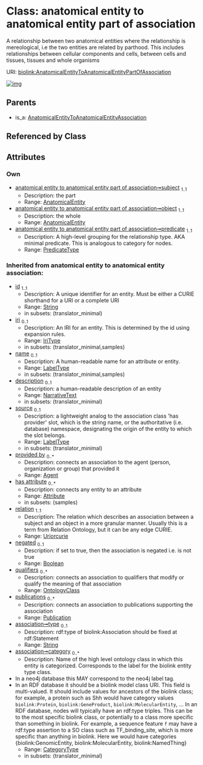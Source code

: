 
# Class: anatomical entity to anatomical entity part of association


A relationship between two anatomical entities where the relationship is mereological, i.e the two entities are related by parthood. This includes relationships between cellular components and cells, between cells and tissues, tissues and whole organisms

URI: [biolink:AnatomicalEntityToAnatomicalEntityPartOfAssociation](https://w3id.org/biolink/vocab/AnatomicalEntityToAnatomicalEntityPartOfAssociation)


[![img](https://yuml.me/diagram/nofunky;dir:TB/class/[Publication],[OntologyClass],[Attribute],[AnatomicalEntity]<object%201..1-%20[AnatomicalEntityToAnatomicalEntityPartOfAssociation&#124;predicate:predicate_type;relation(i):uriorcurie;negated(i):boolean%20%3F;type(i):string%20%3F;category(i):category_type%20*;id(i):string;iri(i):iri_type%20%3F;name(i):label_type%20%3F;description(i):narrative_text%20%3F;source(i):label_type%20%3F],[AnatomicalEntity]<subject%201..1-%20[AnatomicalEntityToAnatomicalEntityPartOfAssociation],[AnatomicalEntityToAnatomicalEntityAssociation]^-[AnatomicalEntityToAnatomicalEntityPartOfAssociation],[AnatomicalEntityToAnatomicalEntityAssociation],[AnatomicalEntity],[Agent])](https://yuml.me/diagram/nofunky;dir:TB/class/[Publication],[OntologyClass],[Attribute],[AnatomicalEntity]<object%201..1-%20[AnatomicalEntityToAnatomicalEntityPartOfAssociation&#124;predicate:predicate_type;relation(i):uriorcurie;negated(i):boolean%20%3F;type(i):string%20%3F;category(i):category_type%20*;id(i):string;iri(i):iri_type%20%3F;name(i):label_type%20%3F;description(i):narrative_text%20%3F;source(i):label_type%20%3F],[AnatomicalEntity]<subject%201..1-%20[AnatomicalEntityToAnatomicalEntityPartOfAssociation],[AnatomicalEntityToAnatomicalEntityAssociation]^-[AnatomicalEntityToAnatomicalEntityPartOfAssociation],[AnatomicalEntityToAnatomicalEntityAssociation],[AnatomicalEntity],[Agent])

## Parents

 *  is_a: [AnatomicalEntityToAnatomicalEntityAssociation](AnatomicalEntityToAnatomicalEntityAssociation.md)

## Referenced by Class


## Attributes


### Own

 * [anatomical entity to anatomical entity part of association➞subject](anatomical_entity_to_anatomical_entity_part_of_association_subject.md)  <sub>1..1</sub>
     * Description: the part
     * Range: [AnatomicalEntity](AnatomicalEntity.md)
 * [anatomical entity to anatomical entity part of association➞object](anatomical_entity_to_anatomical_entity_part_of_association_object.md)  <sub>1..1</sub>
     * Description: the whole
     * Range: [AnatomicalEntity](AnatomicalEntity.md)
 * [anatomical entity to anatomical entity part of association➞predicate](anatomical_entity_to_anatomical_entity_part_of_association_predicate.md)  <sub>1..1</sub>
     * Description: A high-level grouping for the relationship type. AKA minimal predicate. This is analogous to category for nodes.
     * Range: [PredicateType](types/PredicateType.md)

### Inherited from anatomical entity to anatomical entity association:

 * [id](id.md)  <sub>1..1</sub>
     * Description: A unique identifier for an entity. Must be either a CURIE shorthand for a URI or a complete URI
     * Range: [String](types/String.md)
     * in subsets: (translator_minimal)
 * [iri](iri.md)  <sub>0..1</sub>
     * Description: An IRI for an entity. This is determined by the id using expansion rules.
     * Range: [IriType](types/IriType.md)
     * in subsets: (translator_minimal,samples)
 * [name](name.md)  <sub>0..1</sub>
     * Description: A human-readable name for an attribute or entity.
     * Range: [LabelType](types/LabelType.md)
     * in subsets: (translator_minimal,samples)
 * [description](description.md)  <sub>0..1</sub>
     * Description: a human-readable description of an entity
     * Range: [NarrativeText](types/NarrativeText.md)
     * in subsets: (translator_minimal)
 * [source](source.md)  <sub>0..1</sub>
     * Description: a lightweight analog to the association class 'has provider' slot, which is the string name, or the authoritative (i.e. database) namespace, designating the origin of the entity to which the slot belongs.
     * Range: [LabelType](types/LabelType.md)
     * in subsets: (translator_minimal)
 * [provided by](provided_by.md)  <sub>0..\*</sub>
     * Description: connects an association to the agent (person, organization or group) that provided it
     * Range: [Agent](Agent.md)
 * [has attribute](has_attribute.md)  <sub>0..\*</sub>
     * Description: connects any entity to an attribute
     * Range: [Attribute](Attribute.md)
     * in subsets: (samples)
 * [relation](relation.md)  <sub>1..1</sub>
     * Description: The relation which describes an association between a subject and an object in a more granular manner. Usually this is a term from Relation Ontology, but it can be any edge CURIE.
     * Range: [Uriorcurie](types/Uriorcurie.md)
 * [negated](negated.md)  <sub>0..1</sub>
     * Description: if set to true, then the association is negated i.e. is not true
     * Range: [Boolean](types/Boolean.md)
 * [qualifiers](qualifiers.md)  <sub>0..\*</sub>
     * Description: connects an association to qualifiers that modify or qualify the meaning of that association
     * Range: [OntologyClass](OntologyClass.md)
 * [publications](publications.md)  <sub>0..\*</sub>
     * Description: connects an association to publications supporting the association
     * Range: [Publication](Publication.md)
 * [association➞type](association_type.md)  <sub>0..1</sub>
     * Description: rdf:type of biolink:Association should be fixed at rdf:Statement
     * Range: [String](types/String.md)
 * [association➞category](association_category.md)  <sub>0..\*</sub>
     * Description: Name of the high level ontology class in which this entity is categorized. Corresponds to the label for the biolink entity type class.
 * In a neo4j database this MAY correspond to the neo4j label tag.
 * In an RDF database it should be a biolink model class URI.
This field is multi-valued. It should include values for ancestors of the biolink class; for example, a protein such as Shh would have category values `biolink:Protein`, `biolink:GeneProduct`, `biolink:MolecularEntity`, ...
In an RDF database, nodes will typically have an rdf:type triples. This can be to the most specific biolink class, or potentially to a class more specific than something in biolink. For example, a sequence feature `f` may have a rdf:type assertion to a SO class such as TF_binding_site, which is more specific than anything in biolink. Here we would have categories {biolink:GenomicEntity, biolink:MolecularEntity, biolink:NamedThing}
     * Range: [CategoryType](types/CategoryType.md)
     * in subsets: (translator_minimal)
